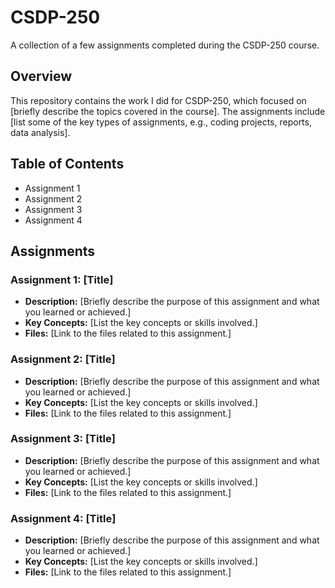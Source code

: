 # CSDP-250
A collection of a few assignments completed during the CSDP-250 course.

## Overview
This repository contains the work I did for CSDP-250, which focused on [briefly describe the topics covered in the course]. The assignments include [list some of the key types of assignments, e.g., coding projects, reports, data analysis].

## Table of Contents
-  Assignment 1
-  Assignment 2
-  Assignment 3
-  Assignment 4

## Assignments

### Assignment 1: [Title]
- **Description:** [Briefly describe the purpose of this assignment and what you learned or achieved.]
- **Key Concepts:** [List the key concepts or skills involved.]
- **Files:** [Link to the files related to this assignment.]

### Assignment 2: [Title]
- **Description:** [Briefly describe the purpose of this assignment and what you learned or achieved.]
- **Key Concepts:** [List the key concepts or skills involved.]
- **Files:** [Link to the files related to this assignment.]

### Assignment 3: [Title]
- **Description:** [Briefly describe the purpose of this assignment and what you learned or achieved.]
- **Key Concepts:** [List the key concepts or skills involved.]
- **Files:** [Link to the files related to this assignment.]

### Assignment 4: [Title]
- **Description:** [Briefly describe the purpose of this assignment and what you learned or achieved.]
- **Key Concepts:** [List the key concepts or skills involved.]
- **Files:** [Link to the files related to this assignment.]
